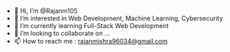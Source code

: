 - 👋 Hi, I’m @Rajanm105
- 👀 I’m interested in Web Development, Machine Learning, Cybersecurity
- 🌱 I’m currently learning Full-Stack Web Development
- 💞️ I’m looking to collaborate on ...
- 📫 How to reach me : rajanmishra96034@gmail.com

<!---
Rajanm105/Rajanm105 is a ✨ special ✨ repository because its `README.md` (this file) appears on your GitHub profile.
You can click the Preview link to take a look at your changes.
--->
